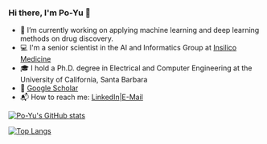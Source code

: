 ### Hi there, I'm Po-Yu 👋

- :rocket: I’m currently working on applying machine learning and deep learning methods on drug discovery. 
- :computer: I'm a senior scientist in the AI and Informatics Group at [Insilico Medicine](https://insilico.com/)
- :mortar_board: I hold a Ph.D. degree in Electrical and Computer Engineering at the University of California, Santa Barbara
- :newspaper: [Google Scholar](https://scholar.google.com/citations?user=fSPYim4AAAAJ&hl=en)
- :mailbox_with_mail: How to reach me: [LinkedIn](https://www.linkedin.com/in/pykao/)|[E-Mail](mailto:po.yu.kao@gmail.com)

[![Po-Yu's GitHub stats](https://github-readme-stats.vercel.app/api?username=pykao&show_icons=true&theme=gotham)](https://github.com/anuraghazra/github-readme-stats)

[![Top Langs](https://github-readme-stats.vercel.app/api/top-langs/?username=pykao&layout=compact)](https://github.com/anuraghazra/github-readme-stats)

<!--
**pykao/pykao** is a ✨ _special_ ✨ repository because its `README.md` (this file) appears on your GitHub profile.

Here are some ideas to get you started:

- 🔭 I’m currently working on ...
- 🌱 I’m currently learning ...
- 👯 I’m looking to collaborate on ...
- 🤔 I’m looking for help with ...
- 💬 Ask me about ...
- 📫 How to reach me: ...
- 😄 Pronouns: ...
- ⚡ Fun fact: ...
-->
